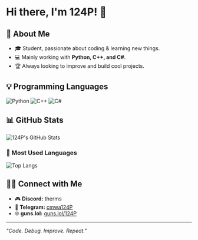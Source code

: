 # Hi there, I'm 124P! 👋

## 🚀 About Me
- 🎓 Student, passionate about coding & learning new things.
- 💻 Mainly working with **Python, C++, and C#**.
- 🏆 Always looking to improve and build cool projects.

## 💡 Programming Languages
![Python](https://img.shields.io/badge/Python-3776AB?style=for-the-badge&logo=python&logoColor=white)
![C++](https://img.shields.io/badge/C++-00599C?style=for-the-badge&logo=cplusplus&logoColor=white)
![C#](https://img.shields.io/badge/C%23-239120?style=for-the-badge&logo=csharp&logoColor=white)

## 📊 GitHub Stats
![124P's GitHub Stats](https://github-readme-stats.vercel.app/api?username=124Px&show_icons=true&theme=radical&bg_color=000000&hide_title=true)

### 🔄 Most Used Languages
![Top Langs](https://github-readme-stats.vercel.app/api/top-langs/?username=124Px&layout=compact&theme=radical&bg_color=000000)

## 👯‍👥 Connect with Me
- 🎮 **Discord:** therms
- 🔵 **Telegram:** [cmwa124P](https://t.me/cmwa124P)
- 🌐 **guns.lol:** [guns.lol/124P](https://guns.lol/124P)

---
_"Code. Debug. Improve. Repeat."_
